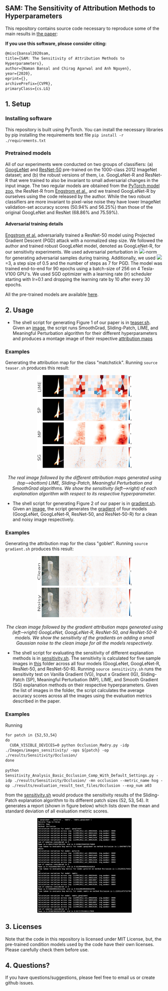 ## SAM: The Sensitivity of Attribution Methods to Hyperparameters

This repository contains source code necessary to reproduce some of the main results in [the paper]():

**If you use this software, please consider citing:**
    
    @misc{bansal2020sam,
    title={SAM: The Sensitivity of Attribution Methods to Hyperparameters},
    author={Naman Bansal and Chirag Agarwal and Anh Nguyen},
    year={2020},
    eprint={},
    archivePrefix={CVPR},
    primaryClass={cs.LG}
    
## 1. Setup

### Installing software
This repository is built using PyTorch. You can install the necessary libraries by pip installing the requirements text file `pip install -r ./requirements.txt`

### Pretrained models
All of our experiments were conducted on two groups of classifiers: (a) [GoogLeNet](https://arxiv.org/pdf/1409.4842.pdf) and [ResNet-50](https://arxiv.org/pdf/1512.03385.pdf) pre-trained on the 1000-class 2012 ImageNet dataset; and (b) the robust versions of them, i.e. GoogLeNet-R and ResNet-R that were trained to also be invariant to small adversarial changes in the input image. The two regular models are obtained from the [PyTorch model zoo](https://pytorch.org/docs/stable/torchvision/models.html), the ResNet-R from [Engstrom et al.](https://arxiv.org/pdf/1906.00945.pdf), and we trained GoogLeNet-R by ourselves using the code released by the author. While the two robust classifiers are more invariant to pixel-wise noise they have lower ImageNet validation-set accuracy scores (50.94% and 56.25%) than those of the original GoogLeNet and ResNet (68.86% and 75.59%).
    
#### Adversarial training details
[Engstrom et al.](https://arxiv.org/pdf/1906.00945.pdf) adversarially trained a ResNet-50 model using Projected Gradient Descent (PGD) attack with a normalized step size. We followed the author and trained robust GoogLeNet model, denoted as GoogLeNet-R, for our sensitivity experiments. We used adversarial perturbation in <a href="https://www.codecogs.com/eqnedit.php?latex=L_2" target="_blank"><img src="https://latex.codecogs.com/gif.latex?L_2"/></a>-norm for generating adversarial samples during training. Additionally, we used <a href="https://www.codecogs.com/eqnedit.php?latex=\epsilon" target="_blank"><img src="https://latex.codecogs.com/gif.latex?\epsilon"/></a>=3, a step size of 0.5 and the number of steps as 7 for PGD. The model was trained end-to-end for 90 epochs using a batch-size of 256 on 4 Tesla-V100 GPU's. We used SGD optimizer with a learning rate (lr) scheduler starting with lr=0.1 and dropping the learning rate by 10 after every 30 epochs.

All the pre-trained models are available [here](https://drive.google.com/drive/u/2/folders/1KdJ0aK0rPjmowS8Swmzxf8hX6gU5gG2U).

## 2. Usage
- The shell script for generating Figure 1 of our paper is in [teaser.sh](teaser.sh). Given an [image](./Images/teaser/ILSVRC2012_val_00002056.JPEG), the script runs SmoothGrad, Sliding-Patch, LIME, and Meaningful Perturbation algorithm for their different hyperparameters and produces a montage image of their respective [attribution maps](./results/formal_teaser.jpg)

### Examples
Generating the attribution map for the class "matchstick".
Running `source teaser.sh` produces this result:

<p align="center">
    <img src="./results/formal_teaser.jpg" height=300px width=300px>
</p>
<p align="center"><i> The real image followed by the different attribution maps generated using (top-->bottom) LIME, Sliding-Patch, Meaningful Perturbation and SmoothGrad algorithms. We show the sensitivity (left-->right) of each explanation algorithm with respect to its respective hyperparameter.</i></p>

- The shell script for generating Figure 2 of our paper is in [gradient.sh](gradient.sh). Given an [image](./Images/grad/ILSVRC2012_val_00020735.JPEG), the script generates the [gradient](./results/formal_gradient.jpg) of four models (GoogLeNet, GoogLeNet-R, ResNet-50, and ResNet-50-R) for a clean and noisy image respectively.

### Examples
Generating the attribution map for the class "goblet".
Running `source gradient.sh` produces this result:

<p align="center">
    <img src="./results/formal_gradient.jpg" height=200px width=300px>
</p>
<p align="center"><i> The clean image followed by the gradient attribution maps generated using (left-->right) GoogLeNet, GoogLeNet-R, ResNet-50, and ResNet-50-R models. We show the sensitivity of the gradients on adding a small Gaussian noise to the clean image for all the models respectively.</i></p>

- The shell script for evaluating the sensitivity of different explanation methods is in [sensitivity.sh](sensitivity.sh). The sensitivity is calculated for five sample images in [this](./Images/images_sensitivity/) folder across all four models (GoogLeNet, GoogLeNet-R, ResNet-50, and ResNet-50-R).
Running  `source sensitivity.sh` runs the sensitivity test on Vanilla Gradient (VG), Input x Gradient (IG), Sliding-Patch (SP), Meaningful Perturbation (MP), LIME, and Smooth Gradient (SG) explanation methods on their respective hyperparameters. Given the list of images in the folder, the script calculates the average accuracy scores across all the images using the evaluation metrics described in the paper.

### Examples
Running 
```
for patch in {52,53,54}
do
  CUDA_VISIBLE_DEVICES=0 python Occlusion_Madry.py -idp ./Images/images_sensitivity/ -ops ${patch} -op ./results/Sensitivity/Occlusion/
done

python Sensitivity_Analysis_Basic_Occlusion_Comp_With_Default_Settings.py -idp ./results/Sensitivity/Occlusion/ -mn occlusion --metric_name hog -op ./results/evaluation_result_text_files/Occlusion --exp_num a03
```
from the [sensitivity.sh](sensitivity.sh) would produce the sensitivity results of the Sliding-Patch explanation algorithm to its different patch sizes (52, 53, 54). It generates a report (shown in figure below) which lists down the mean and standard deviation of all evaluation metric scores.
<p align="center">
    <img src="./formal_sensitivity_occlusion.jpg" height=300px width=300px>
</p>

## 3. Licenses
Note that the code in this repository is licensed under MIT License, but, the pre-trained condition models used by the code have their own licenses. Please carefully check them before use. 

## 4. Questions?
If you have questions/suggestions, please feel free to email us or create github issues.
